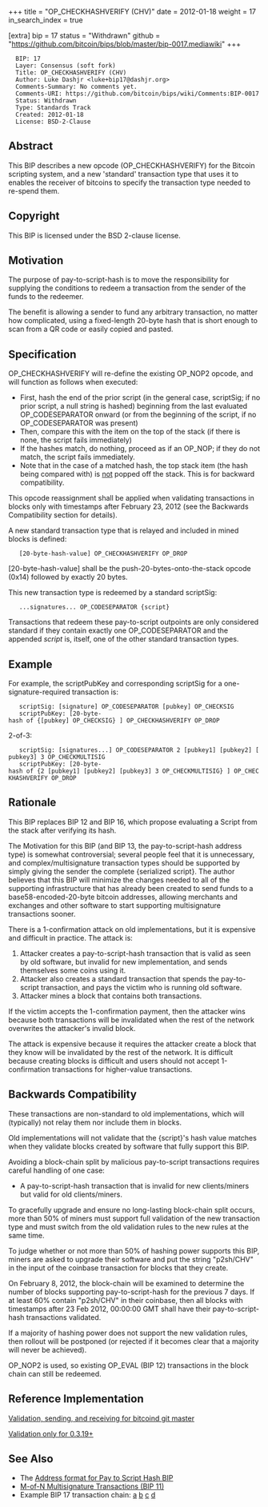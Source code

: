 +++
title = "OP_CHECKHASHVERIFY (CHV)"
date = 2012-01-18
weight = 17
in_search_index = true

[extra]
bip = 17
status = "Withdrawn"
github = "https://github.com/bitcoin/bips/blob/master/bip-0017.mediawiki"
+++

      BIP: 17
      Layer: Consensus (soft fork)
      Title: OP_CHECKHASHVERIFY (CHV)
      Author: Luke Dashjr <luke+bip17@dashjr.org>
      Comments-Summary: No comments yet.
      Comments-URI: https://github.com/bitcoin/bips/wiki/Comments:BIP-0017
      Status: Withdrawn
      Type: Standards Track
      Created: 2012-01-18
      License: BSD-2-Clause

## Abstract

This BIP describes a new opcode (OP\_CHECKHASHVERIFY) for the Bitcoin
scripting system, and a new 'standard' transaction type that uses it to
enables the receiver of bitcoins to specify the transaction type needed
to re-spend them.

## Copyright

This BIP is licensed under the BSD 2-clause license.

## Motivation

The purpose of pay-to-script-hash is to move the responsibility for
supplying the conditions to redeem a transaction from the sender of the
funds to the redeemer.

The benefit is allowing a sender to fund any arbitrary transaction, no
matter how complicated, using a fixed-length 20-byte hash that is short
enough to scan from a QR code or easily copied and pasted.

## Specification

OP\_CHECKHASHVERIFY will re-define the existing OP\_NOP2 opcode, and
will function as follows when executed:

-   First, hash the end of the prior script (in the general case,
    scriptSig; if no prior script, a null string is hashed) beginning
    from the last evaluated OP\_CODESEPARATOR onward (or from the
    beginning of the script, if no OP\_CODESEPARATOR was present)
-   Then, compare this with the item on the top of the stack (if there
    is none, the script fails immediately)
-   If the hashes match, do nothing, proceed as if an OP\_NOP; if they
    do not match, the script fails immediately.
-   Note that in the case of a matched hash, the top stack item (the
    hash being compared with) is <u>not</u> popped off the stack. This
    is for backward compatibility.

This opcode reassignment shall be applied when validating transactions
in blocks only with timestamps after February 23, 2012 (see the
Backwards Compatibility section for details).

A new standard transaction type that is relayed and included in mined
blocks is defined:

`   [20-byte-hash-value] OP_CHECKHASHVERIFY OP_DROP`

\[20-byte-hash-value\] shall be the push-20-bytes-onto-the-stack opcode
(0x14) followed by exactly 20 bytes.

This new transaction type is redeemed by a standard scriptSig:

`   ...signatures... OP_CODESEPARATOR {script}`

Transactions that redeem these pay-to-script outpoints are only
considered standard if they contain exactly one OP\_CODESEPARATOR and
the appended *script* is, itself, one of the other standard transaction
types.

## Example

For example, the scriptPubKey and corresponding scriptSig for a
one-signature-required transaction is:

`   scriptSig: [signature] OP_CODESEPARATOR [pubkey] OP_CHECKSIG`  
`   scriptPubKey: [20-byte-hash of {[pubkey] OP_CHECKSIG} ] OP_CHECKHASHVERIFY OP_DROP`

2-of-3:

`   scriptSig: [signatures...] OP_CODESEPARATOR 2 [pubkey1] [pubkey2] [pubkey3] 3 OP_CHECKMULTISIG`  
`   scriptPubKey: [20-byte-hash of {2 [pubkey1] [pubkey2] [pubkey3] 3 OP_CHECKMULTISIG} ] OP_CHECKHASHVERIFY OP_DROP`

## Rationale

This BIP replaces BIP 12 and BIP 16, which propose evaluating a Script
from the stack after verifying its hash.

The Motivation for this BIP (and BIP 13, the pay-to-script-hash address
type) is somewhat controversial; several people feel that it is
unnecessary, and complex/multisignature transaction types should be
supported by simply giving the sender the complete {serialized script}.
The author believes that this BIP will minimize the changes needed to
all of the supporting infrastructure that has already been created to
send funds to a base58-encoded-20-byte bitcoin addresses, allowing
merchants and exchanges and other software to start supporting
multisignature transactions sooner.

There is a 1-confirmation attack on old implementations, but it is
expensive and difficult in practice. The attack is:

1.  Attacker creates a pay-to-script-hash transaction that is valid as
    seen by old software, but invalid for new implementation, and sends
    themselves some coins using it.
2.  Attacker also creates a standard transaction that spends the
    pay-to-script transaction, and pays the victim who is running old
    software.
3.  Attacker mines a block that contains both transactions.

If the victim accepts the 1-confirmation payment, then the attacker wins
because both transactions will be invalidated when the rest of the
network overwrites the attacker's invalid block.

The attack is expensive because it requires the attacker create a block
that they know will be invalidated by the rest of the network. It is
difficult because creating blocks is difficult and users should not
accept 1-confirmation transactions for higher-value transactions.

## Backwards Compatibility

These transactions are non-standard to old implementations, which will
(typically) not relay them nor include them in blocks.

Old implementations will not validate that the {script}'s hash value
matches when they validate blocks created by software that fully support
this BIP.

Avoiding a block-chain split by malicious pay-to-script transactions
requires careful handling of one case:

-   A pay-to-script-hash transaction that is invalid for new
    clients/miners but valid for old clients/miners.

To gracefully upgrade and ensure no long-lasting block-chain split
occurs, more than 50% of miners must support full validation of the new
transaction type and must switch from the old validation rules to the
new rules at the same time.

To judge whether or not more than 50% of hashing power supports this
BIP, miners are asked to upgrade their software and put the string
"p2sh/CHV" in the input of the coinbase transaction for blocks that they
create.

On February 8, 2012, the block-chain will be examined to determine the
number of blocks supporting pay-to-script-hash for the previous 7 days.
If at least 60% contain "p2sh/CHV" in their coinbase, then all blocks
with timestamps after 23 Feb 2012, 00:00:00 GMT shall have their
pay-to-script-hash transactions validated.

If a majority of hashing power does not support the new validation
rules, then rollout will be postponed (or rejected if it becomes clear
that a majority will never be achieved).

OP\_NOP2 is used, so existing OP\_EVAL (BIP 12) transactions in the
block chain can still be redeemed.

## Reference Implementation

[Validation, sending, and receiving for bitcoind git
master](https://gitorious.org/~Luke-Jr/bitcoin/luke-jr-bitcoin/commits/checkhashverify)

[Validation only for
0.3.19+](https://gitorious.org/~Luke-Jr/bitcoin/luke-jr-bitcoin/commits/checkhashverify_backport)

## See Also

-   The [Address format for Pay to Script Hash
    BIP](bip-0013.mediawiki "wikilink")
-   [M-of-N Multisignature Transactions
    (BIP 11)](bip-0011.mediawiki "wikilink")
-   Example BIP 17 transaction chain:
    [a](http://blockexplorer.com/tx/b8fd633e7713a43d5ac87266adc78444669b987a56b3a65fb92d58c2c4b0e84d)
    [b](http://blockexplorer.com/tx/eb3b82c0884e3efa6d8b0be55b4915eb20be124c9766245bcc7f34fdac32bccb)
    [c](http://blockexplorer.com/tx/055707ce7fea7b9776fdc70413f65ceec413d46344424ab01acd5138767db137)
    [d](http://blockexplorer.com/tx/6d36bc17e947ce00bb6f12f8e7a56a1585c5a36188ffa2b05e10b4743273a74b)
